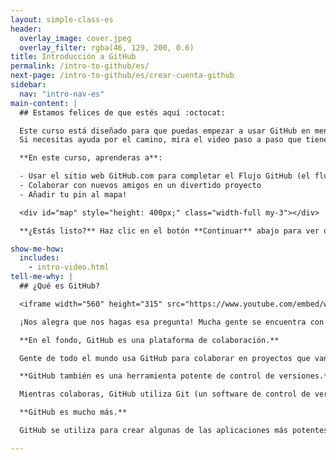 ```yaml
---
layout: simple-class-es
header:
  overlay_image: cover.jpeg
  overlay_filter: rgba(46, 129, 200, 0.6)
title: Introducción a GitHub
permalink: /intro-to-github/es/
next-page: /intro-to-github/es/crear-cuenta-github
sidebar:
  nav: "intro-nav-es"
main-content: |
  ## Estamos felices de que estés aquí :octocat:

  Este curso está diseñado para que puedas empezar a usar GitHub en menos de una hora.<br>
  Si necesitas ayuda por el camino, mira el video paso a paso que tienes abajo en la sección "Enséñame cómo".

  **En este curso, aprenderas a**:

  - Usar el sitio web GitHub.com para completar el Flujo GitHub (el flujo de trabajo de GitHub)
  - Colaborar con nuevos amigos en un divertido proyecto
  - Añadir tu pin al mapa!

  <div id="map" style="height: 400px;" class="width-full my-3"></div>

  **¿Estás listo?** Haz clic en el botón **Continuar** abajo para ver qué viene después.

show-me-how:
  includes:
    - intro-video.html
tell-me-why: |
  ## ¿Qué es GitHub?

  <iframe width="560" height="315" src="https://www.youtube.com/embed/w3jLJU7DT5E?ecver=1" frameborder="0" allowfullscreen></iframe>

  ¡Nos alegra que nos hagas esa pregunta! Mucha gente se encuentra con GitHub a través de alguno de los millones de proyectos de código abierto que aloja, o porque su jefe o profesor lo está usando. ¿Por qué usan GitHub esos proyectos?

  **En el fondo, GitHub es una plataforma de colaboración.**

  Gente de todo el mundo usa GitHub para colaborar en proyectos que van desde software, pasando por documentos de políticas o libros de recetas. Puedes compartir tus proyectos con el mundo e invitar a tus amigos a ayudar, o puedes mantener tus proyectos en privado y aún así tener acceso fácil a ellos dondequiera que estés.

  **GitHub también es una herramienta potente de control de versiones.**

  Mientras colaboras, GitHub utiliza Git (un software de control de versiones distribuido y de código abierto) para registrar todos los cambios que realizas en tu proyecto.

  **GitHub es mucho más.**

  GitHub se utiliza para crear algunas de las aplicaciones más potentes en el mundo. Puede hacer un montón de cosas muy chulas, pero esta clase se centrará en iniciarte en lo más básico. ¡Profundizaremos en el resto más adelante!

---
```

